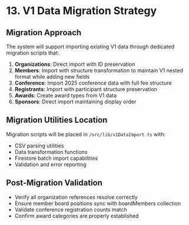 # 13. V1 Data Migration Strategy

## Migration Approach
The system will support importing existing V1 data through dedicated migration scripts that:

1. **Organizations**: Direct import with ID preservation
2. **Members**: Import with structure transformation to maintain V1 nested format while adding new fields
3. **Conference**: Import 2025 conference data with full fee structure
4. **Registrants**: Import with participant structure preservation
5. **Awards**: Create award types from V1 data
6. **Sponsors**: Direct import maintaining display order

## Migration Utilities Location
Migration scripts will be placed in `/src/lib/v1DataImport.ts` with:
- CSV parsing utilities
- Data transformation functions
- Firestore batch import capabilities
- Validation and error reporting

## Post-Migration Validation
- Verify all organization references resolve correctly
- Ensure member board positions sync with boardMembers collection
- Validate conference registration counts match
- Confirm award categories are properly established